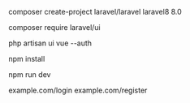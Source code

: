 composer create-project laravel/laravel laravel8 8.0

composer require laravel/ui

php artisan ui vue --auth

npm install

npm run dev


example.com/login
example.com/register